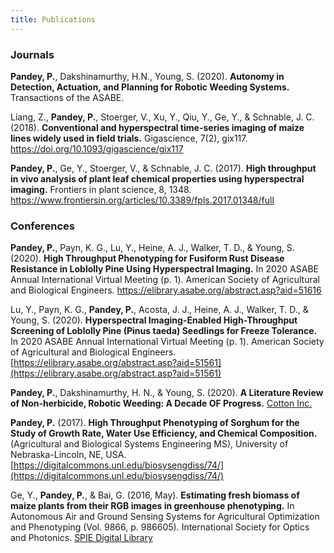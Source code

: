 ```yaml
---
title: Publications
---
```


### Journals


__Pandey, P.__, Dakshinamurthy, H.N., Young, S. (2020). __Autonomy in Detection, Actuation, and Planning for Robotic Weeding Systems.__ Transactions of the ASABE.

Liang, Z., __Pandey, P.__, Stoerger, V., Xu, Y., Qiu, Y., Ge, Y., & Schnable, J. C. (2018). __Conventional and hyperspectral time-series imaging of maize lines widely used in field trials.__ Gigascience, 7(2), gix117. 
<a href="https://doi.org/10.1093/gigascience/gix117" target="_blank">https://doi.org/10.1093/gigascience/gix117</a>

__Pandey, P.__, Ge, Y., Stoerger, V., & Schnable, J. C. (2017). __High throughput in vivo analysis of plant leaf chemical properties using hyperspectral imaging.__ Frontiers in plant science, 8, 1348.
<a href="https://www.frontiersin.org/articles/10.3389/fpls.2017.01348/full" target="_blank">https://www.frontiersin.org/articles/10.3389/fpls.2017.01348/full</a> 

### Conferences 

__Pandey, P.__, Payn, K. G., Lu, Y., Heine, A. J., Walker, T. D., & Young, S. (2020). __High Throughput Phenotyping for Fusiform Rust Disease Resistance in Loblolly Pine Using Hyperspectral Imaging.__ In 2020 ASABE Annual International Virtual Meeting (p. 1). American Society of Agricultural and Biological Engineers. <a href="https://elibrary.asabe.org/abstract.asp?aid=51616" target="_blank">https://elibrary.asabe.org/abstract.asp?aid=51616</a>

Lu, Y., Payn, K. G., __Pandey, P.__, Acosta, J. J., Heine, A. J., Walker, T. D., & Young, S. (2020). __Hyperspectral Imaging-Enabled High-Throughput Screening of Loblolly Pine (Pinus taeda) Seedlings for Freeze Tolerance.__ In 2020 ASABE Annual International Virtual Meeting (p. 1). American Society of Agricultural and Biological Engineers. [https://elibrary.asabe.org/abstract.asp?aid=51561](https://elibrary.asabe.org/abstract.asp?aid=51561)

__Pandey, P.__, Dakshinamurthy, H. N., & Young, S. (2020). __A Literature Review of Non-herbicide, Robotic Weeding: A Decade OF Progress.__ [Cotton Inc.](https://cottoncultivated.cottoninc.com/wp-content/uploads/2020/06/Robotic-Weeding-LitReview-White_Paper_Pandey_Dakshinamurthy_Young_2020.pdf)


__Pandey, P.__ (2017). __High Throughput Phenotyping of Sorghum for the Study of Growth Rate, Water Use Efficiency, and Chemical Composition.__ (Agricultural and Biological Systems Engineering MS), University of Nebraska-Lincoln, NE, USA. [https://digitalcommons.unl.edu/biosysengdiss/74/](https://digitalcommons.unl.edu/biosysengdiss/74/)

Ge, Y., __Pandey, P.__, & Bai, G. (2016, May). __Estimating fresh biomass of maize plants from their RGB images in greenhouse phenotyping.__ In Autonomous Air and Ground Sensing Systems for Agricultural Optimization and Phenotyping (Vol. 9866, p. 986605). International Society for Optics and Photonics. [SPIE Digital Library](https://www.spiedigitallibrary.org/conference-proceedings-of-spie/9866/986605/Estimating-fresh-biomass-of-maize-plants-from-their-RGB-images/10.1117/12.2228790.full?casa_token=UwPElMyLhDcAAAAA%3aqJQOczQKlyHbLU2Y6_3feugsi7pnIolUcK6xpYWDNjWdnnm4MqwmU3p5zm97UvpUDQT9xeG7UA)

